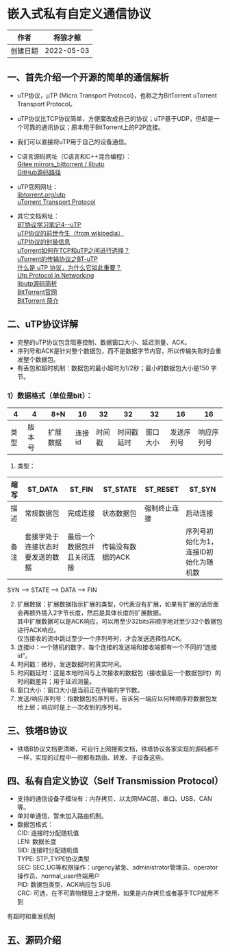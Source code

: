 # 嵌入式私有自定义通信协议  

|作者|将狼才鲸|
|---|---|
|创建日期|2022-05-03|

## 一、首先介绍一个开源的简单的通信解析  
* uTP协议，μTP (Micro Transport Protocol)，也称之为BitTorrent uTorrent Transport Protocol。  
* uTP协议比TCP协议简单，方便魔改成自己的协议；uTP基于UDP，但却是一个可靠的通讯协议；原本用于BitTorrent上的P2P连接。  
* 我们可以直接将uTP用于自己的设备通信。  

* C语言源码网址（C语言和C++混合编程）：  
[Gitee mirrors_bittorrent / libutp](https://gitee.com/mirrors_bittorrent/libutp)  
[GitHub源码路径](https://github.com/bittorrent/libutp)  

* uTP官网网址：  
[libtorrent.org/utp](https://www.libtorrent.org/utp.html)  
[uTorrent Transport Protocol](http://www.bittorrent.org/beps/bep_0029.html)  

* 其它文档网址：  
[BT协议学习笔记4--uTP](https://blog.csdn.net/chen_jianjian/article/details/103772447)  
[uTP协议的前世今生（from wikipedia）](https://blog.csdn.net/shahongzhou/article/details/6638207)  
[uTP协议的封装信息](https://blog.csdn.net/shahongzhou/article/details/6636947)  
[uTorrent如何在TCP和uTP之间进行选择？](http://cn.voidcc.com/question/p-tdxuesxh-bhm.html)  
[uTorrent的传输协议之BT-uTP](https://blog.csdn.net/ReversalC/article/details/8182049)  
[什么是 uTP 协议，为什么它如此重要？](https://itigic.com/what-is-utp-protocol-and-why-is-it-so-important/)  
[Utp Protocol In Networking](https://terraincounts.s3-ap-southeast-2.amazonaws.com/utp-protocol-in-networking.pdf)  
[libutp源码简析](https://blog.csdn.net/CoderAldrich/article/details/80583411)  
[BitTorrent官网](http://www.bittorrent.org/)  
[BitTorrent 简介](https://blog.csdn.net/riba2534/article/details/115602512)  

## 二、uTP协议详解  
* 完整的uTP协议包含阻塞控制、数据窗口大小、延迟测量、ACK。  
* 序列号和ACK是针对整个数据包，而不是数据字节内容，所以传输失败时会重发整个数据包。  
* 有丢包和超时机制：数据包的最小超时为1/2秒；最小的数据包大小是150 字节。  

### 1）数据格式（单位是bit）：  

|4|4|8+N|16|32|32|32|16|16|
|---|---|---|---|---|---|---|---|---|
|类型|版本号|扩展数据|连接id|时间戳|时间戳延时|窗口大小|发送序列号|响应序列号|

1. 类型：  

|缩写|ST_DATA|ST_FIN|ST_STATE|ST_RESET|ST_SYN|
|---|---|---|---|---|---|
|描述|常规数据包|完成连接|状态数据包|强制终止连接|启动连接|
|备注|套接字处于连接状态时要发送的数据|最后一个数据包并且关闭连接|传输没有数据的ACK||序列号初始化为1，连接ID初始化为随机数|

SYN --> STATE --> DATA --> FIN  

2. 扩展数据：扩展数据指示扩展的类型，0代表没有扩展，如果有扩展的话后面会再额外插入2字节长度，然后是具体长度的扩展数据。  
   其中扩展数据可以是ACK响应，可以用至少32bits非顺序地对至少32个数据包进行ACK响应。  
   仅当接收的流中跳过至少一个序列号时，才会发送选择性ACK。  
3. 连接id：一个随机的数字，每个连接的发送端和接收端都有一个不同的“连接id”。  
4. 时间戳：微秒，发送数据时的真实时间。  
5. 时间戳延时：这是本地时间与上次接收的数据包（接收最后一个数据包时）的时间戳差异；用于延迟测量。  
6. 窗口大小：窗口大小是当前正在传输的字节数。  
7. 发送/响应序列号：指数据包的序列号，告诉另一端应以何种顺序将数据包发给上层；响应时是上一次收到的序列号。  


## 三、铁塔B协议  
* 铁塔B协议文档更清晰，可自行上网搜索文档，铁塔协议各家实现的源码都不一样，实现的过程中一般都有路由、转发、子设备这些。  

## 四、私有自定义协议（Self Transmission Protocol）  
* 支持的通信设备子模块有：内存拷贝、以太网MAC层、串口、USB、CAN等。  
* 单对单通信，暂未加入路由机制。  
* 数据包格式：  
CID: 连接时分配随机值  
LEN: 数据长度  
SID: 连接时分配随机值  
TYPE: STP_TYPE协议类型  
SEC: SEC_UG等权限操作：urgency紧急、administrator管理员、operator操作员、normal_user终端用户  
PID: 数据包类型、ACK响应包
SUB  
CRC: 可选，在不可靠物理层上才使用，如果是内存拷贝或者基于TCP就用不到  

有超时和重发机制  

## 五、源码介绍  

